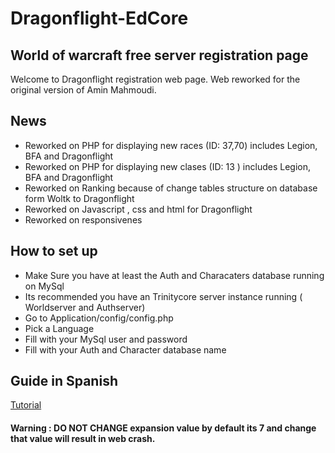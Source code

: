<h1> Dragonflight-EdCore</h1>

<h2>World of warcraft free server registration page</h2>
Welcome to Dragonflight registration web page. Web reworked for the original version of Amin Mahmoudi.

<h2>News</h2>
<ul>
<li>Reworked on PHP for displaying new races (ID: 37,70) includes Legion, BFA and Dragonflight</li>
<li>Reworked on PHP for displaying new clases (ID: 13 ) includes Legion, BFA and Dragonflight</li>
<li>Reworked on Ranking because of change tables structure on database form Woltk to Dragonflight</li>
<li>Reworked on Javascript , css and html for Dragonflight</li>  
<li>Reworked on responsivenes</li>
</ul>


<h2>How to set up</h2>
<ul>

<li>Make Sure you have at least the Auth and Characaters database running on MySql</li> 
<li>Its recommended you have an Trinitycore server instance running ( Worldserver and Authserver) </li> 
<li>Go to Application/config/config.php</li>
<li>Pick a Language</li>
<li>Fill with your MySql user and password</li>
<li>Fill with your Auth and Character database name</li>
</ul>

<h2>Guide in Spanish</h3>


[Tutorial](https://www.youtube.com/watch?v=yUPcxy1BBlg)


<h4>Warning : DO NOT CHANGE expansion value by default its 7 and change that value will result in web crash.</h4>






